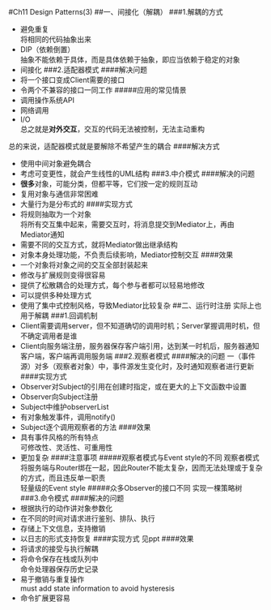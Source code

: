 #Ch11 Design Patterns(3)
##一、间接化（解耦）
###1.解耦的方式
* 避免重复  
将相同的代码抽象出来
* DIP（依赖倒置）  
抽象不能依赖于具体，而是具体依赖于抽象，即应当依赖于稳定的对象
* 间接化
###2.适配器模式
####解决问题
* 将一个接口变成Client需要的接口
* 令两个不兼容的接口一同工作
#####应用的常见情景
* 调用操作系统API
* 网络调用
* I/O  
总之就是**对外交互**，交互的代码无法被控制，无法主动重构

总的来说，适配器模式就是要解除不希望产生的耦合
####解决方式
* 使用中间对象避免耦合
* 考虑可变更性，就会产生线性的UML结构
###3.中介模式
####解决的问题
* **很多**对象，可能分类，但都平等，它们按一定的规则互动
* 复用对象与通信非常困难
* 大量行为是分布式的
####实现方式
* 将规则抽取为一个对象  
将所有交互集中起来，需要交互时，将消息提交到Mediator上，再由Mediator通知
* 需要不同的交互方式，就将Mediator做出继承结构
* 对象本身处理功能，不负责后续影响，Mediator控制交互
####效果
* 一个对象将对象之间的交互全部封装起来
* 修改与扩展规则变得很容易
* 提供了松散耦合的处理方式，每个参与者都可以轻易地修改
* 可以提供多种处理方式
* 使用了集中式控制风格，导致Mediator比较复杂
##二、运行时注册
实际上也用于解耦
###1.回调机制
* Client需要调用server，但不知道确切的调用时机；Server掌握调用时机，但不确定调用者是谁
* Client向服务端注册，服务器保存客户端引用，达到某一时机后，服务器通知客户端，客户端再调用服务端
###2.观察者模式
####解决的问题
一（事件源）对多（观察者对象）中，事件源发生变化时，及时通知观察者进行更新
####实现方式
* Observer对Subject的引用在创建时指定，或在更大的上下文函数中设置
* Observer向Subject注册
* Subject中维护observerList
* 有对象触发事件，调用notify()
* Subject逐个调用观察者的方法
####效果
* 具有事件风格的所有特点  
可修改性、灵活性、可重用性
* 更加复杂
####注意事项
#####观察者模式与Event style的不同
观察者模式将服务端与Router绑在一起，因此Router不能太复杂，因而无法处理或于复杂的方式，而且违反单一职责  
轻量级的Event style
#####众多Observer的接口不同
实现一棵策略树
###3.命令模式
####解决的问题
* 根据执行的动作讲对象参数化
* 在不同的时间对请求进行鉴别、排队、执行
* 存储上下文信息，支持撤销
* 以日志的形式支持恢复
####实现方式
见ppt
####效果
* 将请求的接受与执行解耦
* 将命令保存在栈或队列中  
命令处理器保存历史记录
* 易于撤销与重复操作  
must add state information to avoid hysteresis
* 命令扩展更容易
